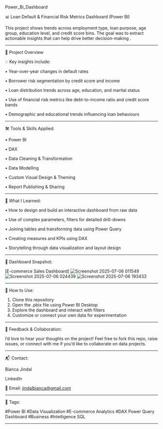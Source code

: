Power_Bi_Dashboard

📊 Loan Default & Financial Risk Metrics Dashboard  (Power BI)

This project shows trends across employment type, loan purpose, age group, education level, and credit score bins. The goal was to extract actionable insights that can help drive better decision-making .
________________________________________
📁 Project Overview

💡 Key insights include:

•	Year-over-year changes in default rates

•	Borrower risk segmentation by credit score and income

•	Loan distribution trends across age, education, and marital status

•	Use of financial risk metrics like debt-to-income ratio and credit score bands

•	Demographic and educational trends influencing loan behaviours

________________________________________
🛠️ Tools & Skills Applied:

•	Power BI

•	DAX

•	Data Cleaning & Transformation

•	Data Modelling

•	Custom Visual Design & Theming

•	Report Publishing & Sharing
________________________________________
🧠 What I Learned:

•	How to design and build an interactive dashboard from raw data

•	Use of complex parameters, filters for detailed drill-downs

•	Joining tables and transforming data using Power Query

•	Creating measures and KPIs using DAX

•	Storytelling through data visualization and layout design
________________________________________
📸 Dashboard Snapshot:

[E-commerce Sales Dashboard]
![Screenshot 2025-07-06 011549](https://github.com/user-attachments/assets/58e7d7c3-2bf8-40ac-aaac-d5615278d5f6)
![Screenshot 2025-07-06 024439](https://github.com/user-attachments/assets/ac69fc53-eb70-4d08-94c8-b80866382a4f)
![Screenshot 2025-07-06 193433](https://github.com/user-attachments/assets/d8505b0c-07c1-43aa-98c2-b03869dfe440)
________________________________________
🚀 How to Use:

1.	Clone this repository
2.	Open the .pbix file using Power BI Desktop
3.	Explore the dashboard and interact with filters
4.	Customize or connect your own data for experimentation
________________________________________
🤝 Feedback & Collaboration:

I’d love to hear your thoughts on the project!
Feel free to fork this repo, raise issues, or connect with me if you’d like to collaborate on data projects.
________________________________________
📬 Contact:

Bianca Jindal

LinkedIn

📧 Email: jindalbianca@gmail.com
________________________________________
📌 Tags:

#Power BI #Data Visualization #E-commerce Analytics #DAX Power Query Dashboard #Business #Intelligence SQL




 
 
 
________________________________________
